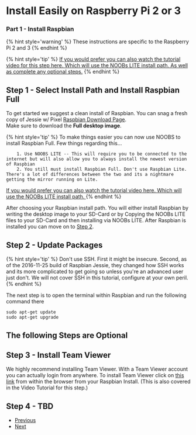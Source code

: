 # Install Easily on Raspberry Pi 2 or 3
### Part 1 - Install Raspbian

{% hint style='warning' %}
These instructions are specific to the Raspberry Pi 2 and 3
{% endhint %}

{% hint style='tip' %}
[If you would prefer you can also watch the tutorial video for this step here. Which will use the NOOBs LITE install path. As well as complete any optional steps.]()
{% endhint %}

## Step 1 - Select Install Path and Install Raspbian Full
To get started we suggest a clean install of Raspbian. You can snag a fresh copy of Jessie w/ Pixel [Raspbian Download Page](https://www.raspberrypi.org/downloads/raspbian/).  
Make sure to download the **Full desktop image**. 

{% hint style='tip' %}
To make things easier you can now use NOOBS to install Raspbian Full. Few things regarding this... 

        1. Use NOOBS LITE -- This will require you to be connected to the internet but will also allow you to always install the newest version of Raspbian
        2. You still must install Raspbian Full. Don't use Raspbian Lite. There's a lot of differences between the two and its a nightmare getting the mirror running on Lite. 

[If you would prefer you can also watch the tutorial video here. Which will use the NOOBs LITE install path. ]()
{% endhint %}

After choosing your Raspbian install path. You will either install Raspbian by writing the desktop image to your SD-Card or by Copying the NOOBs LITE files to your SD-Card and then installing via NOOBs LITE. After Raspbian is installed you can move on to [Step 2](/docs/tutorials/Easy-Pi/Part-1.md#step-2).

## Step 2 - Update Packages
{% hint style='tip' %}
Don't use SSH. First it might be insecure. Second, as of the 2016-11-25 build of Raspbian Jessie, they changed how SSH works and its more complicated to get going so unless you're an advanced user just don't. We will not cover SSH in this tutorial, configure at your own peril. 
{% endhint %}

The next step is to open the terminal within Raspbian and run the following command there

```
sudo apt-get update
sudo apt-get upgrade
```

## The following Steps are Optional
## Step 3 - Install Team Viewer
We highly recommend installing Team Viewer. With a Team Viewer account you can actually login from anywhere.
To install Team Viewer click on [this link](https://pages.teamviewer.com/published/raspberrypi/) from within the browser from your Raspbian Install. (This is also covered in the Video Tutorial for this step.)

## Step 4 - TBD


<ul class="pager">
  <li class="previous"><a href="docs/tutorials/Easy-Pi/Part-1.md">Previous</a></li>
  <li class="next"><a href="docs/tutorials/Easy-Pi/Part-3.md">Next</a></li>
</ul>